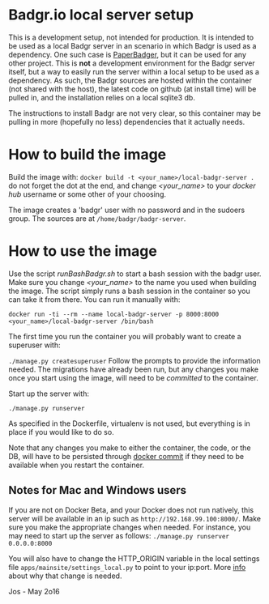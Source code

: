 # Badgr.io local server setup
This is a development setup, not intended for production. It is intended to be
used as a local Badgr server in an scenario in which Badgr is used as a
dependency. One such case is [PaperBadger](https://github.com/mozillascience/PaperBadger),
but it can be used for any other project. This is __not__ a development environment for the
Badgr server itself, but a way to easily run the server within a local setup to be used as
a dependency. As such, the Badgr sources are hosted within the container
(not shared with the host), the latest code on github (at install time) will be pulled in,
and the installation relies on a local sqlite3 db.

The instructions to install Badgr are not very clear, so this container may be pulling in
more (hopefully no less) dependencies that it actually needs.

# How to build the image
Build the image with:
`docker build -t <your_name>/local-badgr-server .` do not forget the dot at the
end, and change _<your_name>_ to your _docker hub_ username or some other of your choosing.

The image creates a 'badgr' user with no password and in the sudoers group.
The sources are at `/home/badgr/badgr-server`.

# How to use the image
Use the script _runBashBadgr.sh_ to start a bash session with the badgr user. Make sure you
change _<your_name>_ to the name you used when building the image. The script simply runs a
bash session in the container so you can take it from there. You can run it manually with:

`docker run -ti --rm --name local-badgr-server -p 8000:8000 <your_name>/local-badgr-server /bin/bash`

The first time you run the container you will probably want to create a
superuser with:

`./manage.py createsuperuser` Follow the prompts to provide the information
needed. The migrations have already been run, but any changes you make once you
start using the image, will need to be _committed_ to the container.

Start up the server with:

`./manage.py runserver`

As specified in the Dockerfile, virtualenv is not used, but everything is in place if you would
like to do so.

Note that any changes you make to either the container, the code, or the DB, will have to be
persisted through [docker commit](https://docs.docker.com/engine/reference/commandline/commit/)
if they need to be available when you restart the container.

## Notes for Mac and Windows users

If you are not on Docker Beta, and your Docker does not run natively, this server will be
available in an ip such as `http://192.168.99.100:8000/`. Make sure you make the appropriate
changes when needed. For instance, you may need to start up the server as follows:
`./manage.py runserver 0.0.0.0:8000`

You will also have to change the HTTP_ORIGIN variable in the local settings
file `apps/mainsite/settings_local.py` to point to your ip:port. More 
[info](https://github.com/concentricsky/badgr-server/issues/33) about why that change is needed. 

Jos - May 2o16
